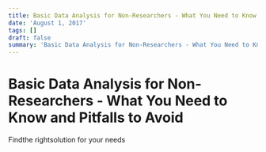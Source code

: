 ```yaml
---
title: Basic Data Analysis for Non-Researchers - What You Need to Know and Pitfalls to Avoid
date: 'August 1, 2017'
tags: []
draft: false
summary: 'Basic Data Analysis for Non-Researchers - What You Need to Know and Pitfalls to Avoid'
---
```


# Basic Data Analysis for Non-Researchers - What You Need to Know and Pitfalls to Avoid

Findthe rightsolution for your needs
